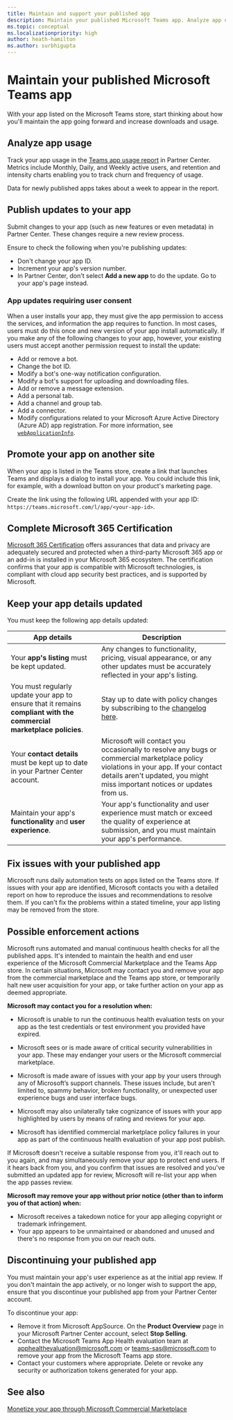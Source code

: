 ```yaml
---
title: Maintain and support your published app
description: Maintain your published Microsoft Teams app. Analyze app usage, publish updates, promote your app, complete Microsoft 365 Certification.
ms.topic: conceptual
ms.localizationpriority: high
author: heath-hamilton
ms.author: surbhigupta
---
```

# Maintain your published Microsoft Teams app

With your app listed on the Microsoft Teams store, start thinking about how you'll maintain the app going forward and increase downloads and usage.

## Analyze app usage

Track your app usage in the [Teams app usage report](/office/dev/store/teams-apps-usage) in Partner Center. Metrics include Monthly, Daily, and Weekly active users, and retention and intensity charts enabling you to track churn and frequency of usage.

Data for newly published apps takes about a week to appear in the report.

## Publish updates to your app

Submit changes to your app (such as new features or even metadata) in Partner Center. These changes require a new review process.

Ensure to check the following when you're publishing updates:

* Don't change your app ID.
* Increment your app's version number.
* In Partner Center, don't select **Add a new app** to do the update. Go to your app's page instead.

### App updates requiring user consent

When a user installs your app, they must give the app permission to access the services, and information the app requires to function. In most cases, users must do this once and new version of your app install automatically.
If you make any of the following changes to your app, however, your existing users must accept another permission request to install the update:

* Add or remove a bot.
* Change the bot ID.
* Modify a bot's one-way notification configuration.
* Modify a bot's support for uploading and downloading files.
* Add or remove a message extension.
* Add a personal tab.
* Add a channel and group tab.
* Add a connector.
* Modify configurations related to your Microsoft Azure Active Directory (Azure AD) app registration. For more information, see [`webApplicationInfo`](~/resources/schema/manifest-schema.md#webapplicationinfo).

## Promote your app on another site

When your app is listed in the Teams store, create a link that launches Teams and displays a dialog to install your app. You could include this link, for example, with a download button on your product's marketing page.

Create the link using the following URL appended with your app ID: `https://teams.microsoft.com/l/app/<your-app-id>`.

## Complete Microsoft 365 Certification

[Microsoft 365 Certification](/microsoft-365-app-certification/docs/certification) offers assurances that data and privacy are adequately secured and protected when a third-party Microsoft 365 app or an add-in is installed in your Microsoft 365 ecosystem. The certification confirms that your app is compatible with Microsoft technologies, is compliant with cloud app security best practices, and is supported by Microsoft.

## Keep your app details updated

You must keep the following app details updated:

| App details | Description |
|---|---|
| Your **app's listing** must be kept updated. | Any changes to functionality, pricing, visual appearance, or any other updates must be accurately reflected in your app's listing. |
| You must regularly update your app to ensure that it remains **compliant with the commercial marketplace policies**. | Stay up to date with policy changes by subscribing to the [changelog here](/legal/marketplace/offer-policies-change-history). |
| Your **contact details** must be kept up to date in your Partner Center account. | Microsoft will contact you occasionally to resolve any bugs or commercial marketplace policy violations in your app. If your contact details aren't updated, you might miss important notices or updates from us. |
| Maintain your app's **functionality** and **user experience**. | Your app's functionality and user experience must match or exceed the quality of experience at submission, and you must maintain your app's performance. |

## Fix issues with your published app

Microsoft runs daily automation tests on apps listed on the Teams store. If issues with your app are identified, Microsoft contacts you with a detailed report on how to reproduce the issues and recommendations to resolve them. If you can't fix the problems within a stated timeline, your app listing may be removed from the store.

## Possible enforcement actions

Microsoft runs automated and manual continuous health checks for all the published apps. It's intended to maintain the health and end user experience of the Microsoft Commercial Marketplace and the Teams App store. In certain situations, Microsoft may contact you and remove your app from the commercial marketplace and the Teams app store, or temporarily halt new user acquisition for your app, or take further action on your app as deemed appropriate.

**Microsoft may contact you for a resolution when:**

* Microsoft is unable to run the continuous health evaluation tests on your app as the test credentials or test environment you provided have expired.

* Microsoft sees or is made aware of critical security vulnerabilities in your app. These may endanger your users or the Microsoft commercial marketplace.

* Microsoft is made aware of issues with your app by your users through any of Microsoft’s support channels. These issues include, but aren't limited to, spammy behavior, broken functionality, or unexpected user experience bugs and user interface bugs.

* Microsoft may also unilaterally take cognizance of issues with your app highlighted by users by means of rating and reviews for your app.

* Microsoft has identified commercial marketplace policy failures in your app as part of the continuous health evaluation of your app post publish.

If Microsoft doesn't receive a suitable response from you, it'll reach out to you again, and may simultaneously remove your app to protect end users. If it hears back from you, and you confirm that issues are resolved and you've submitted an updated app for review, Microsoft will re-list your app when the app passes review.

**Microsoft may remove your app without prior notice (other than to inform you of that action) when:**

* Microsoft receives a takedown notice for your app alleging copyright or trademark infringement.
* Your app appears to be unmaintained or abandoned and unused and there's no response from you on our reach outs.

## Discontinuing your published app

You must maintain your app's user experience as at the initial app review. If you don't maintain the app actively, or no longer wish to support the app, ensure that you discontinue your published app from your Partner Center account.

To discontinue your app:

* Remove it from Microsoft AppSource. On the **Product Overview** page in your Microsoft Partner Center account, select **Stop Selling**.
* Contact the Microsoft Teams App Health evaluation team at [apphealthevaluation@microsoft.com](mailto:apphealthevaluation@microsoft.com) or [teams-sas@microsoft.com](mailto:teams-sas@microsoft.com) to remove your app from the Microsoft Teams app store.
* Contact your customers where appropriate. Delete or revoke any security or authorization tokens generated for your app.

## See also

[Monetize your app through Microsoft Commercial Marketplace](/office/dev/store/monetize-addins-through-microsoft-commercial-marketplace)
